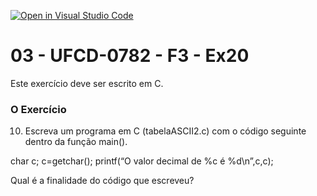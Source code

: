 [![Open in Visual Studio Code](https://classroom.github.com/assets/open-in-vscode-718a45dd9cf7e7f842a935f5ebbe5719a5e09af4491e668f4dbf3b35d5cca122.svg)](https://classroom.github.com/online_ide?assignment_repo_id=10954871&assignment_repo_type=AssignmentRepo)
# 03 - UFCD-0782 - F3 - Ex20
Este exercício deve ser escrito em C.

### O Exercício
10.	Escreva um programa em C (tabelaASCII2.c) com o código seguinte dentro da função main().

char c;
c=getchar();
printf(“O valor decimal de %c é %d\n”,c,c);

Qual é a finalidade do código que escreveu?











